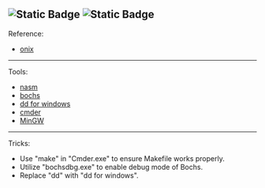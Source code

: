 ![Static Badge](https://img.shields.io/badge/license-N%2FA-red)
![Static Badge](https://img.shields.io/badge/Windows-True-purple)
---
Reference:

+ [onix](https://github.com/StevenBaby/onix)
---

Tools:
+ [nasm](https://www.nasm.us/)
+ [bochs](https://github.com/bochs-emu/Bochs/)
+ [dd for windows](http://www.chrysocome.net/dd)
+ [cmder](https://cmder.app/)
+ [MinGW](https://en.wikipedia.org/wiki/MinGW)
---

Tricks:

+  Use "make" in "Cmder.exe" to ensure Makefile works properly.
+  Utilize "bochsdbg.exe" to enable debug mode of Bochs.
+  Replace "dd" with "dd for windows".